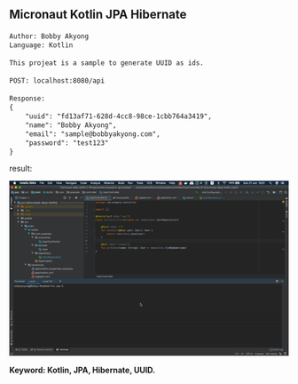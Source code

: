 ## Micronaut Kotlin JPA Hibernate



````
Author: Bobby Akyong
Language: Kotlin

This projeat is a sample to generate UUID as ids.

POST: localhost:8080/api

Response:
{
    "uuid": "fd13af71-628d-4cc8-98ce-1cbb764a3419",
    "name": "Bobby Akyong",
    "email": "sample@bobbyakyong.com",
    "password": "test123"
}
````

result:

![alt text](https://github.com/akyong/Micronaut-jpa-kotlin/blob/master/result.gif?raw=true)

**Keyword: Kotlin, JPA, Hibernate, UUID.**

